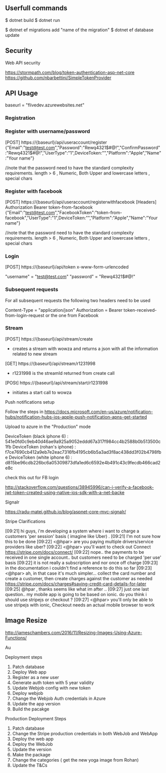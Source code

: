 ## Userfull commands 

$ dotnet build 
$ dotnet run 

$ dotnet ef migrations add "name of the migration"
$ dotnet ef database update


## Security 

Web API security 

https://stormpath.com/blog/token-authentication-asp-net-core
https://github.com/nbarbettini/SimpleTokenProvider


## API Usage

baseurl = "flivedev.azurewebsites.net"

### Registration

### Register with username/password
[POST] https://{baseurl}/api/useraccount/register
{"Email":"test@test.com","Password":"Rewq4321$#@!","ConfirmPassword":"Rewq4321$#@!","UserType":"1",DeviceToken:"","Platform":"Apple","Name":"Your name"}

//note that the password need to have the standard complexity requirements. length > 6 , Numeric, Both Upper and lowercase letters , special chars


### Register with facebook
[POST] https://{baseurl}/api/useraccount/registerwithfacebook
[Headers] Authorization Bearer token-from-facebook
{"Email":"test@test.com","FacebookToken":"token-from-facebook","UserType":"1",DeviceToken:"","Platform":"Apple","Name":"Your name"}

//note that the password need to have the standard complexity requirements. length > 6 , Numeric, Both Upper and lowercase letters , special chars

### Login
[POST] https://{baseurl}/api/token
x-www-form-urlencoded

"username" = "test@test.com"
"password" = "Rewq4321$#@!"

### Subsequent requests
For all subsequent requests the following two headers need to be used

Content-Type = "application/json"
Authorization = Bearer token-received-from-login-request or the one from Facebook



### Stream

[POST] https://{baseurl}/api/stream/create
 - creates a stream with wowza and returns a json with all the information related to new stream

[GET] https://{baseurl}/api/stream/r1231998 
 - r1231998 is the streamId returned from create call

[POSt] https://{baseurl}/api/stream/start/r1231998 
 - initiates a start call to wowza


Push notifications setup

Follow the steps in  https://docs.microsoft.com/en-us/azure/notification-hubs/notification-hubs-ios-apple-push-notification-apns-get-started 

Upload to azure in the "Production" mode 

DeviceToken (black iphone 6) : 541e0fd0c9eb40d46ae9a925a9052eddd67a317f984cc4b2588b0b513500c1fb
DeviceToken (rohan's iphone) : f7ce7690cb412a9eb7e2eac7316fb4195cb6b5a3ad3f8ac438dd3f02b4798fbe
DeviceToken (white iphone 6) : d815be96cdb226bc6a05309873dfa1ed6c6592e4b491c43c9fecdb466cad2e8c


check this out for FB login 

http://stackoverflow.com/questions/38945996/can-i-verify-a-facebook-jwt-token-created-using-native-ios-sdk-with-a-net-backe

Signalr 

https://radu-matei.github.io/blog/aspnet-core-mvc-signalr/



Stripe Clarifications 


[09:21] <nickelback> hi guys, i'm developing a system where i want to charge a customers 'per session' basis ( imagine like Uber) .
[09:21] <nickelback> I'm not sure how this to be done
[09:22] <@hpar> are you paying multiple drivers/service providers like uber?
[09:22] <@hpar> you'll want to check out Connect https://stripe.com/docs/connect/
[09:22] <nickelback> nope.. the payments to be received in one single account.. but customers need to be charged 'per use' basis
[09:22] <nickelback> it is not really a subscription and nor once off charge
[09:23] <nickelback> in the documentation i couldn't find a reference to do this so far
[09:23] <@hpar> ah, in that case it's much simpler... collect the card number and create a customer, then create charges against the customer
 as needed https://stripe.com/docs/charges#saving-credit-card-details-for-later
[09:25] <nickelback> @hpar , thanks seems like what im after ..
[09:27] <nickelback> just one last question.. my mobile app is going to be based on ionic. do you think i should use stripejs or checkout ?
[09:27] <@hpar> you'll only be able to use stripejs with ionic, Checkout needs an actual mobile browser to work


## Image Resize 

http://jameschambers.com/2016/11/Resizing-Images-Using-Azure-Functions/

Au

Deployment steps 

1. Patch database
2. Deploy Web app 
3. Register as a new user 
4. Generate auth token with 5 year validity 
5. Update Webjob config with new token 
6. Deploy webjob
7. Change the Webjob Auth credentials in Azure
8. Update the app version 
9. Build the pacakge 


Production Deployment Steps 

1. Patch database
2. Change the Stripe production credentials in both WebJob and WebApp
3. Deploy the web app 
4. Deploy the WebJob
5. Update the version 
6. Make the package
7. Change the categories ( get the new yoga image from Rohan)
8. Update the T&Cs
